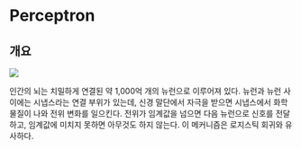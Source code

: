 # Perceptron

## 개요
<img src="https://user-images.githubusercontent.com/54765256/90967431-2d4aab00-e51a-11ea-81b9-783cc25109da.png">

인간의 뇌는 치밀하게 연결된 약 1,000억 개의 뉴런으로 이루어져 있다. 
뉴런과 뉴런 사이에는 시냅스라는 연결 부위가 있는데,
신경 말단에서 자극을 받으면 시냅스에서 화학물질이 나와 전위 변화를 일으킨다.
전위가 임계값을 넘으면 다음 뉴런으로 신호를 전달하고, 임계값에 미치지 못하면 아무것도 하지 않는다.
이 메커니즘은 로지스틱 회귀와 유사하다.


